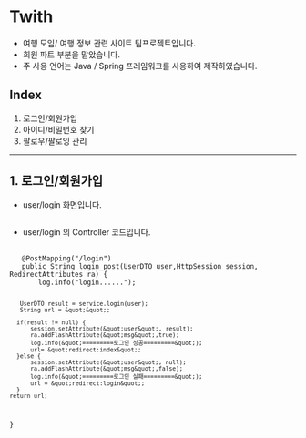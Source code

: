 <h1>Twith</h1>
<ul>
<li>여행 모임/ 여행 정보 관련 사이트 팀프로젝트입니다.</li>
<li>회원 파트 부분을 맡았습니다.</li>
<li>주 사용 언어는 Java / Spring 프레임워크를 사용하여 제작하였습니다.</li>
</ul>
<h2>Index</h2>
<ol>
<li>로그인/회원가입</li>
<li>아이디/비밀번호 찾기</li>
<li>팔로우/팔로잉 관리</li>
</ol>
<hr />
<h2>1. 로그인/회원가입</h2>
<ul>
<li>user/login 화면입니다.</li>
</ul>
<p><img src="https://img1.daumcdn.net/thumb/R1280x0/?scode=mtistory2&amp;fname=https%3A%2F%2Fblog.kakaocdn.net%2Fdn%2FbfbRix%2FbtrolUjrle5%2F7fCNycFCnxKYc0jbiUVXok%2Fimg.jpg" alt="" /></p>
<ul>
<li>user/login 의 Controller 코드입니다.</li>
</ul>
<pre>   <code class="language-java"> 
   @PostMapping(&quot;/login&quot;) 
   public String login_post(UserDTO user,HttpSession session, RedirectAttributes ra) { 
       log.info(&quot;login......&quot;); 

       UserDTO result = service.login(user); 
       String url = &quot;&quot;; 

      if(result != null) { 
          session.setAttribute(&quot;user&quot;, result); 
          ra.addFlashAttribute(&quot;msg&quot;,true); 
          log.info(&quot;=========로그인 성공=========&quot;); 
          url= &quot;redirect:index&quot;; 
      }else { 
          session.setAttribute(&quot;user&quot;, null); 
          ra.addFlashAttribute(&quot;msg&quot;,false); 
          log.info(&quot;=========로그인 실패=========&quot;); 
          url = &quot;redirect:login&quot;; 
      } 
    return url; 
   }

</code></pre>
